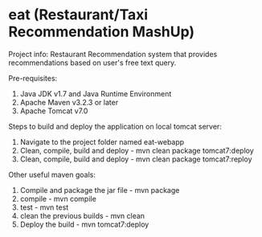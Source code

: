 eat (Restaurant/Taxi Recommendation MashUp)
===========================================

Project info: Restaurant Recommendation system that provides recommendations based on user's free text query.

Pre-requisites:
 1. Java JDK v1.7 and Java Runtime Environment
 2. Apache Maven v3.2.3 or later
 3. Apache Tomcat v7.0
 
Steps to build and deploy the application on local tomcat server:
 1. Navigate to the project folder named eat-webapp
 2. Clean, compile, build and deploy - mvn clean package tomcat7:deploy
 3. Clean, compile, build and deploy - mvn clean package tomcat7:reploy

Other useful maven goals:
 1. Compile and package the jar file - mvn package
 2. compile - mvn compile
 3. test - mvn test
 4. clean the previous builds - mvn clean
 5. Deploy the build - mvn tomcat7:deploy
